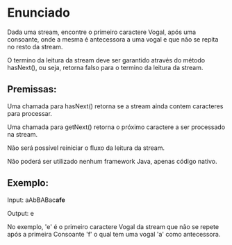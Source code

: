 # Enunciado
Dada uma stream, encontre o primeiro caractere Vogal, após uma consoante, onde a mesma é antecessora a uma vogal e que não se repita no resto da stream.

O termino da leitura da stream deve ser garantido através do método hasNext(), ou seja, retorna falso para o termino da leitura da stream.

## Premissas:
Uma chamada para hasNext() retorna se a stream ainda contem caracteres para processar.

Uma chamada para getNext() retorna o próximo caractere a ser processado na stream.

Não será possível reiniciar o fluxo da leitura da stream.

Não poderá ser utilizado nenhum framework Java, apenas código nativo.


## Exemplo:

Input: aAbBABac**afe**

Output: e

No exemplo, 'e' é o primeiro caractere Vogal da stream que não se repete após a primeira Consoante 'f' o qual tem uma vogal 'a' como antecessora.